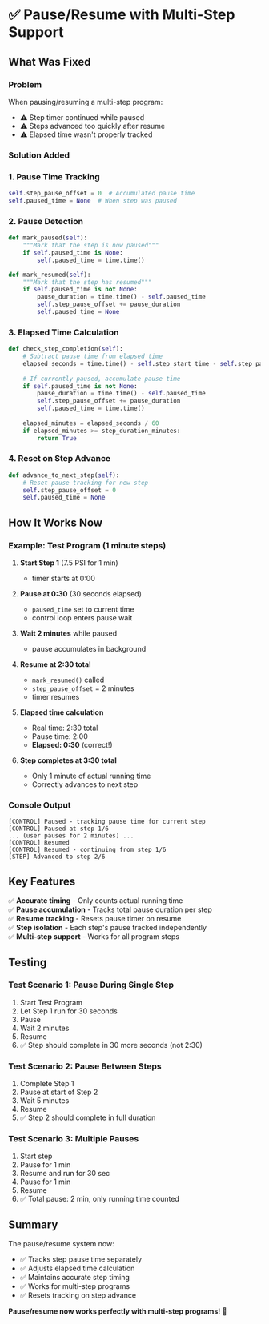 # ✅ Pause/Resume with Multi-Step Support

## What Was Fixed

### Problem
When pausing/resuming a multi-step program:
- ⚠️ Step timer continued while paused
- ⚠️ Steps advanced too quickly after resume
- ⚠️ Elapsed time wasn't properly tracked

### Solution Added

### 1. Pause Time Tracking
```python
self.step_pause_offset = 0  # Accumulated pause time
self.paused_time = None  # When step was paused
```

### 2. Pause Detection
```python
def mark_paused(self):
    """Mark that the step is now paused"""
    if self.paused_time is None:
        self.paused_time = time.time()

def mark_resumed(self):
    """Mark that the step has resumed"""
    if self.paused_time is not None:
        pause_duration = time.time() - self.paused_time
        self.step_pause_offset += pause_duration
        self.paused_time = None
```

### 3. Elapsed Time Calculation
```python
def check_step_completion(self):
    # Subtract pause time from elapsed time
    elapsed_seconds = time.time() - self.step_start_time - self.step_pause_offset
    
    # If currently paused, accumulate pause time
    if self.paused_time is not None:
        pause_duration = time.time() - self.paused_time
        self.step_pause_offset += pause_duration
        self.paused_time = time.time()
    
    elapsed_minutes = elapsed_seconds / 60
    if elapsed_minutes >= step_duration_minutes:
        return True
```

### 4. Reset on Step Advance
```python
def advance_to_next_step(self):
    # Reset pause tracking for new step
    self.step_pause_offset = 0
    self.paused_time = None
```

## How It Works Now

### Example: Test Program (1 minute steps)

1. **Start Step 1** (7.5 PSI for 1 min)
   - timer starts at 0:00
   
2. **Pause at 0:30** (30 seconds elapsed)
   - `paused_time` set to current time
   - control loop enters pause wait
   
3. **Wait 2 minutes** while paused
   - pause accumulates in background
   
4. **Resume at 2:30 total**
   - `mark_resumed()` called
   - `step_pause_offset` = 2 minutes
   - timer resumes
   
5. **Elapsed time calculation**
   - Real time: 2:30 total
   - Pause time: 2:00
   - **Elapsed: 0:30** (correct!)
   
6. **Step completes at 3:30 total**
   - Only 1 minute of actual running time
   - Correctly advances to next step

### Console Output
```
[CONTROL] Paused - tracking pause time for current step
[CONTROL] Paused at step 1/6
... (user pauses for 2 minutes) ...
[CONTROL] Resumed
[CONTROL] Resumed - continuing from step 1/6
[STEP] Advanced to step 2/6
```

## Key Features

✅ **Accurate timing** - Only counts actual running time  
✅ **Pause accumulation** - Tracks total pause duration per step  
✅ **Resume tracking** - Resets pause timer on resume  
✅ **Step isolation** - Each step's pause tracked independently  
✅ **Multi-step support** - Works for all program steps  

## Testing

### Test Scenario 1: Pause During Single Step
1. Start Test Program
2. Let Step 1 run for 30 seconds
3. Pause
4. Wait 2 minutes
5. Resume
6. ✅ Step should complete in 30 more seconds (not 2:30)

### Test Scenario 2: Pause Between Steps
1. Complete Step 1
2. Pause at start of Step 2
3. Wait 5 minutes
4. Resume
5. ✅ Step 2 should complete in full duration

### Test Scenario 3: Multiple Pauses
1. Start step
2. Pause for 1 min
3. Resume and run for 30 sec
4. Pause for 1 min
5. Resume
6. ✅ Total pause: 2 min, only running time counted

## Summary

The pause/resume system now:
- ✅ Tracks step pause time separately
- ✅ Adjusts elapsed time calculation
- ✅ Maintains accurate step timing
- ✅ Works for multi-step programs
- ✅ Resets tracking on step advance

**Pause/resume now works perfectly with multi-step programs!** 🎉

